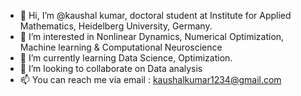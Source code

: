 - 👋 Hi, I’m @kaushal kumar, doctoral student at Institute for Applied Mathematics, Heidelberg University, Germany.
- 👀 I’m interested in Nonlinear Dynamics, Numerical Optimization, Machine learning & Computational Neuroscience
- 🌱 I’m currently learning Data Science, Optimization.
- 💞️ I’m looking to collaborate on Data analysis
- 📫 You can reach me via email : kaushalkumar1234@gmail.com

<!---
kaushalkumarsimmons/kaushalkumarsimmons is a ✨ special ✨ repository because its `README.md` (this file) appears on your GitHub profile.
You can click the Preview link to take a look at your changes.
--->
